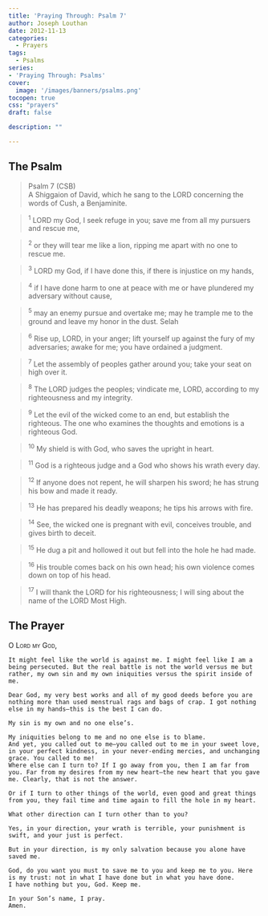 ```yaml
---
title: 'Praying Through: Psalm 7'
author: Joseph Louthan
date: 2012-11-13
categories:
  - Prayers
tags:
  - Psalms
series:
- 'Praying Through: Psalms'
cover:
  image: '/images/banners/psalms.png'
tocopen: true
css: "prayers"
draft: false

description: ""

---
```

## The Psalm

>Psalm 7 (CSB)  
><sup></sup> A Shiggaion of David, which he sang to the LORD concerning the words of Cush, a Benjaminite. 

><sup>1</sup> LORD my God, I seek refuge in you; save me from all my pursuers and rescue me, 

><sup>2</sup> or they will tear me like a lion, ripping me apart with no one to rescue me. 

><sup>3</sup> LORD my God, if I have done this, if there is injustice on my hands, 

><sup>4</sup> if I have done harm to one at peace with me or have plundered my adversary without cause, 

><sup>5</sup> may an enemy pursue and overtake me; may he trample me to the ground and leave my honor in the dust. Selah 

><sup>6</sup> Rise up, LORD, in your anger; lift yourself up against the fury of my adversaries; awake for me; you have ordained a judgment. 

><sup>7</sup> Let the assembly of peoples gather around you; take your seat on high over it. 

><sup>8</sup> The LORD judges the peoples; vindicate me, LORD, according to my righteousness and my integrity. 

><sup>9</sup> Let the evil of the wicked come to an end, but establish the righteous. The one who examines the thoughts and emotions is a righteous God. 

><sup>10</sup> My shield is with God, who saves the upright in heart. 

><sup>11</sup> God is a righteous judge and a God who shows his wrath every day. 

><sup>12</sup> If anyone does not repent, he will sharpen his sword; he has strung his bow and made it ready. 

><sup>13</sup> He has prepared his deadly weapons; he tips his arrows with fire. 

><sup>14</sup> See, the wicked one is pregnant with evil, conceives trouble, and gives birth to deceit. 

><sup>15</sup> He dug a pit and hollowed it out but fell into the hole he had made. 

><sup>16</sup> His trouble comes back on his own head; his own violence comes down on top of his head. 

><sup>17</sup> I will thank the LORD for his righteousness; I will sing about the name of the LORD Most High.

## The Prayer

<div style="font-variant: small-caps;">
  O Lord my God,
</div>

```text
It might feel like the world is against me. I might feel like I am a being persecuted. But the real battle is not the world versus me but rather, my own sin and my own iniquities versus the spirit inside of me.

Dear God, my very best works and all of my good deeds before you are nothing more than used menstrual rags and bags of crap. I got nothing else in my hands—this is the best I can do.

My sin is my own and no one else’s.

My iniquities belong to me and no one else is to blame.
And yet, you called out to me—you called out to me in your sweet love, in your perfect kindness, in your never-ending mercies, and unchanging grace. You called to me!
Where else can I turn to? If I go away from you, then I am far from you. Far from my desires from my new heart—the new heart that you gave me. Clearly, that is not the answer.

Or if I turn to other things of the world, even good and great things from you, they fail time and time again to fill the hole in my heart.

What other direction can I turn other than to you?

Yes, in your direction, your wrath is terrible, your punishment is swift, and your just is perfect.

But in your direction, is my only salvation because you alone have saved me.

God, do you want you must to save me to you and keep me to you. Here is my trust: not in what I have done but in what you have done.
I have nothing but you, God. Keep me.

In your Son’s name, I pray.
Amen.
```
